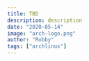 ```yaml
---
title: TBD
description: description
date: "2020-05-14"
image: "arch-logo.png"
author: "Robby"
tags: ["archlinux"]
---
```

<!---->
<!-- ## What is the AUR? -->
<!---->
<!-- The AUR is the Arch User Repository, it essentially holds a bunch of packages -->
<!---->
<!-- from the Arch community not found in the official repository. -->
<!---->
<!-- ## What is yay? -->
<!---->
<!-- `yay` stands for Yet Another Yogurt -->
<!---->
<!-- `yay` is like `pacman` but for the AUR -->
<!---->
<!-- It's written in Go -->
<!---->
<!-- ## Install yay -->
<!---->
<!-- - Make sure you have git: -->
<!---->
<!--   ``` -->
<!--   sudo pacman -S git -->
<!--   ``` -->
<!---->
<!-- - Install using git: -->
<!---->
<!--   ``` -->
<!--   git clone https://aur.archlinux.org/yay.git -->
<!--   cd yay -->
<!--   makepkg -si -->
<!--   ``` -->
<!---->
<!-- - Install binary (Optional) -->
<!---->
<!--   ``` -->
<!--   git clone https://aur.archlinux.org/yay-bin.git -->
<!--   cd yay-bin -->
<!--   makepkg -si -->
<!--   ``` -->
<!---->
<!-- ## Commands -->
<!---->
<!-- Some basics to get you started: -->
<!---->
<!-- - Install a package: -->
<!---->
<!--   ``` -->
<!--   yay -S <package> -->
<!--   ``` -->
<!---->
<!-- - Remove a package: -->
<!---->
<!--   ``` -->
<!--   yay -R <package> -->
<!---->
<!--   yay -Rns <package>   # <- remove package and dependencies -->
<!--   ``` -->
<!---->
<!-- - System upgrade: -->
<!---->
<!--   ``` -->
<!--   yay -Syu             # <- includes all packages even if installed with pacman -->
<!---->
<!--   yay                  # <- this does the same thing -->
<!---->
<!--   yay -Syu --devel     # <- includes -git installed packges -->
<!--   ``` -->
<!---->
<!-- - Search for a package -->
<!---->
<!--   ``` -->
<!--   yay -Ss <package>    # <- this will just search -->
<!---->
<!--   yay <package>        # <- this will search and ask if you want to install -->
<!---->
<!--   yay -Si <package>    # <- this will get info about the package, including dependencies -->
<!--   ``` -->
<!---->
<!-- - List out packages that need to be updated: -->
<!---->
<!--   ``` -->
<!--   yay -Pu -->
<!--   ``` -->
<!---->
<!-- - Clean up unused dependencies -->
<!---->
<!--   ``` -->
<!--   yay -Yc -->
<!--   ``` -->
<!---->
<!-- Remember `man yay` should be your goto -->
<!---->
<!-- ## Note on different types of packages -->
<!---->
<!-- [reddit link with explanation](https://www.reddit.com/r/archlinux/comments/ggnu97/what_is_the_difference_between_versions_of_the/) -->
<!---->
<!-- ## Enable color output -->
<!---->
<!-- Make sure you have the Color option set in your `/etc/pacman.conf` -->
<!---->
<!-- ## AUR can be dangerous -->
<!---->
<!-- Technically not all of the content up there is vetted. -->
<!---->
<!-- So make sure what you download has lots of votes or that you have inspected the source code -->
<!---->
<!-- ## FZF Search -->
<!---->
<!-- ``` -->
<!-- yay -Slq | fzf -m --preview 'cat <(yay -Si {1}) <(yay -Fl {1} | awk "{print \$2}")' | xargs -ro  yay -S -->
<!-- ``` -->
<!---->
<!-- ## Links -->
<!---->
<!-- [yay](https://github.com/Jguer/yay) -->
<!---->
<!-- [AUR](https://aur.archlinux.org/packages/) -->
<!---->
<!-- [ArchWiki](https://wiki.archlinux.org/index.php/Arch_User_Repository) -->
